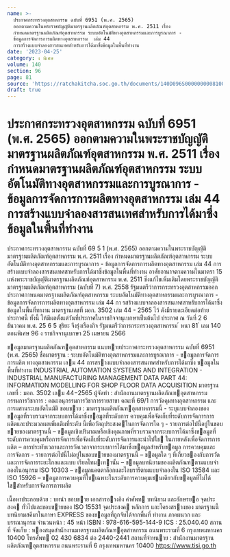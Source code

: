 ```yaml
---
name: >-
  ประกาศกระทรวงอุตสาหกรรม ฉบับที่ 6951 (พ.ศ. 2565)
  ออกตามความในพระราชบัญญัติมาตรฐานผลิตภัณฑ์อุตสาหกรรม พ.ศ. 2511 เรื่อง
  กำหนดมาตรฐานผลิตภัณฑ์อุตสาหกรรม ระบบอัตโนมัติทางอุตสาหกรรมและการบูรณาการ -
  ข้อมูลการจัดการการผลิตทางอุตสาหกรรม  เล่ม 44
  การสร้างแบบจำลองสารสนเทศสำหรับการได้มาซึ่งข้อมูลในพื้นที่ทำงาน
date: '2023-04-25'
category: ง พิเศษ
volume: 140
section: 96
page: 81
source: 'https://ratchakitcha.soc.go.th/documents/140D096S0000000008100.pdf'
draft: true
---
```


# ประกาศกระทรวงอุตสาหกรรม ฉบับที่ 6951 (พ.ศ. 2565) ออกตามความในพระราชบัญญัติมาตรฐานผลิตภัณฑ์อุตสาหกรรม พ.ศ. 2511 เรื่อง กำหนดมาตรฐานผลิตภัณฑ์อุตสาหกรรม ระบบอัตโนมัติทางอุตสาหกรรมและการบูรณาการ - ข้อมูลการจัดการการผลิตทางอุตสาหกรรม  เล่ม 44 การสร้างแบบจำลองสารสนเทศสำหรับการได้มาซึ่งข้อมูลในพื้นที่ทำงาน

ประกาศกระทรวงอุตสาหกรรม ฉบับที่ 69 5 1 (พ.ศ. 2565) ออกตามความในพระราชบัญญัติมาตรฐานผลิตภัณฑ์อุตสาหกรรม พ.ศ. 2511 เรื่อง กำหนดมาตรฐานผลิตภัณฑ์อุตสาหกรรม ระบบอัตโนมัติทางอุตสาหกรรมและการบูรณาการ - ข้อมูลการจัดการการผลิตทางอุตสาหกรรม เล่ม 44 การสร้างแบบจำลองสารสนเทศสาหรับการได้มาซึ่งข้อมูลในพื้นที่ทำงาน อาศัยอานาจตามความในมาตรา 15 แห่งพระราชบัญญัติมาตรฐานผลิตภัณฑ์อุตสาหกรรม พ.ศ. 2511 ซึ่งแก้ไขเพิ่มเติมโดยพระราชบัญญัติมาตรฐานผลิตภัณฑ์อุตสาหกรรม (ฉบับที่ 7) พ.ศ. 2558 รัฐมนตรีว่าการกระทรวงอุตสาหกรรมออกประกาศกาหนดมาตรฐานผลิตภัณฑ์อุตสาหกรรม ระบบอัตโนมัติทางอุตสาหกรรมและการบูรณาการ - ข้อมูลการจัดการการผลิตทางอุตสาหกรรม เล่ม 44 กา รสร้างแบบจาลองสารสนเทศสาหรับการได้มาซึ่งข้อมูลในพื้นที่ทางาน มาตรฐานเลขที่ มอก. 3502 เล่ม 44 - 2565 ไว้ ดังมีรายละเอียดต่อท้ายประกาศนี้ ทั้งนี้ ให้มีผลตั้งแต่วันที่ประกาศในราชกิจจานุเบกษาเป็นต้นไป ประกาศ ณ วันที่ 2 6 ธันวาคม พ.ศ. 25 6 5 สุริยะ จึงรุ่งเรืองกิจ รัฐมนตรีว่าการกระทรวงอุตสาหกรรม ้ หนา 81 ่ เลม 140 ตอนพิเศษ 96 ง ราชกิจจานุเบกษา 25 เมษายน 2566

ขอมูลมาตรฐานผลิตภัณฑอุตสาหกรรม แนบทายประกาศกระทรวงอุตสาหกรรม ฉบับที่ 6951 (พ.ศ. 2565) ชื่อมาตรฐาน : ระบบอัตโนมัติทางอุตสาหกรรมและการบูรณาการ - ขอมูลการจัดการการผลิต ทางอุตสาหกรรม เลม 44 การสรางแบบจําลองสารสนเทศสําหรับการได้มาซึ่ง ขอมูลในพื้นที่ทํางาน INDUSTRIAL AUTOMATION SYSTEMS AND INTEGRATION - INDUSTRIAL MANUFACTURING MANAGEMENT DATA PART 44: INFORMATION MODELLING FOR SHOP FLOOR DATA ACQUISITION มาตรฐานเลขที่ : มอก. 3502 เลม 44−2565 ผู้จัดทํา : สํานักงานมาตรฐานผลิตภัณฑอุตสาหกรรม กรรมการวิชาการ : คณะอนุกรรมการวิชาการรายสาขา คณะที่ 69/1 การวัดคุมทางอุตสาหกรรม และการผสานระบบอัตโนมัติ ขอบขาย : มาตรฐานผลิตภัณฑอุตสาหกรรมนี้ - ระบุแบบจําลองของขอมูลที่รวบรวมจากระบบการได้มาซึ่งขอมูลที่ระดับการ ควบคุมเพื่อจัดเก็บที่ระดับการจัดการการผลิตและประมวลผลเพิ่มเติมที่ระดับ นี้เพื่อวัตถุประสงคในการจัดการใด ๆ - รายการต่อไปนี้อยู่ในขอบขายของมาตรฐานนี้ – ขอมูลเชิงปริมาณหรือเชิงคุณภาพที่รวบรวมจากระบบการได้มาซึ่งขอมูลที่ ระดับการควบคุมหรือการจัดการเพื่อจัดเก็บที่ระดับการจัดการและนําไปใช ในภายหลังเพื่อจัดการการผลิต – การประทับเวลาและการวัดเวลาจากระบบการได้มาซึ่งขอมูลสําหรับขอมูล การควบคุมและการจัดการ - รายการต่อไปนี้ไม่อยู่ในขอบขายของมาตรฐานนี้ – ขอมูลใด ๆ ที่เกี่ยวของกับการวัดและการจัดการระยะไกลและแบบ เรียลไทมเทานั้น – ขอมูลบทนิยามของผลิตภัณฑตามแบบจําลองในอนุกรม ISO 10303 – ขอมูลแคตตาล็อกและไลบรารีตามแบบจําลองใน ISO 13584 และ ISO 15926 – ขอมูลการควบคุมที่ใชเฉพาะในระดับการควบคุมเชนเดียวกับขอมูลที่ไม่ได้ ใชสําหรับการจัดการการผลิต

เนื้อหาประกอบด้วย : บทนํา ขอบขาย เอกสารอางอิง คําศัพท บทนิยาม และอักษรยอ จุดประสงค ทั่วไปและขอบขายของ ISO 15531 จุดประสงค หลักการ และโครงสรางของ มาตรฐานนี้ บทนิยามสคีมาในภาษา EXPRESS ของขอมูลที่ถูกจับได้จากพื้นที่ ทํางาน ภาคผนวก และบรรณานุกรม จํานวนหน้า : 45 หน้า ISBN : 978-616-595-144-9 ICS : 25.040.40 สถานที่ จัดเก็บ : หองสมุดสํานักงานมาตรฐานผลิตภัณฑอุตสาหกรรม ถนนพระรามที่ 6 กรุงเทพมหานคร 10400 โทรศัพท 02 430 6834 ต่อ 2440-2441 สถานที่จําหนาย : สํานักงานมาตรฐานผลิตภัณฑอุตสาหกรรม ถนนพระรามที่ 6 กรุงเทพมหานคร 10400 https://www.tisi.go.th
